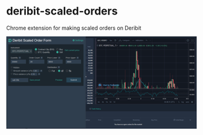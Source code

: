 # deribit-scaled-orders
Chrome extension for making scaled orders on Deribit

![deribit-scaled-orders](screenshot.gif)
